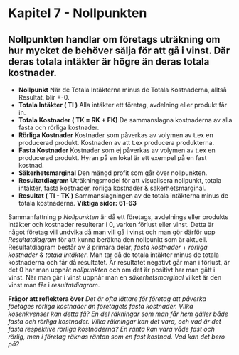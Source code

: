 # Kapitel 7 - Nollpunkten
## Nollpunkten handlar om företags uträkning om hur mycket de behöver sälja för att gå i vinst. Där deras totala intäkter är högre än deras totala kostnader. 

- **Nollpunkt**
När de Totala Intäkterna minus de Totala Kostnaderna, alltså Resultat, blir +-0.
- **Totala Intäkter ( TI )**
Alla intäkter ett företag, avdelning eller produkt får in.
- **Totala Kostnader ( TK = RK + FK)**
De sammanslagna kostnaderna av alla fasta och rörliga kostnader.
- **Rörliga Kostnader**
Kostnader som påverkas av volymen av t.ex en producerad produkt. Kostnaden av att  t.ex producera produkterna.
- **Fasta Kostnader**
Kostnader som ej påverkas av volymen av t.ex en producerad produkt. Hyran på en lokal är ett exempel på en fast kostnad.
- **Säkerhetsmarginal**
Den mängd profit som går över nollpunkten. 
- **Resultatdiagram**
Uträkningsmodel för att visualisera nollpunkt, totala intäkter, fasta kostnader, rörliga kostnader & säkerhetsmarginal.
- **Resultat ( TI - TK )** 
Sammanslagningen av de totala intäkterna minus de totala kostnaderna.
**Viktiga sidor: 61-63**

Sammanfattning p
*Nollpunkten* är då ett företags, avdelnings eller produkts intäkter och kostnader resulterar i 0, varken förlust eller vinst. Detta är något företag vill undvika då man vill gå i vinst och man gör därför upp *Resultatdiagram* för att kunna beräkna den nollpunkt som är aktuell.
Resultatdiagram består av 3 primära delar, *fasta kostnader* + *rörliga kostnader* & *totala intäkter*. Man tar då de totala intäkter minus de totala kostnaderna och får då resultatet. Är resultatet negativt går man i förlust, är det 0 har man uppnåt *nollpunkten* och om det är positivt har man gått i vinst.
När man går i vinst uppnår man en *säkerhetsmarginal* vilket är den vinst man får i *resultatdiagram*. 

**Frågor att reflektera över**
*Det är ofta lättare för företag att påverka föetages rörliga kostnader än företagets fasta kostnader. Vilka kosenkvenser kan detta få?*
*En del räkningar som man får hem gäller både fasta och rörliga kostnader. Vilka räkningar kan det vara, och vad är det fasta respektive rörliga kostnaderna?*
*En ränta kan vara våde fast och rörlig, men i företag räknas räntan som en fast kostnad. Vad kan det bero på?*

